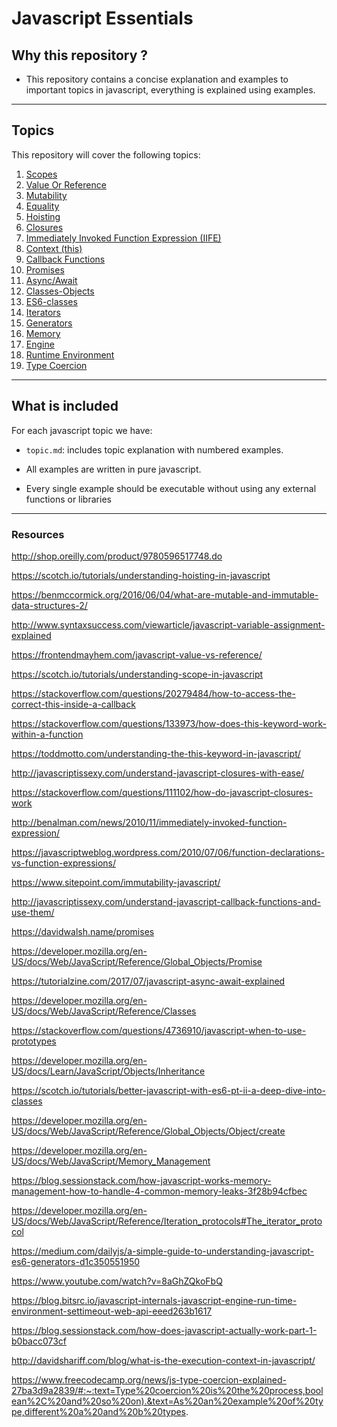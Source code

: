 # Javascript Essentials

## Why this repository ?

* This repository contains a concise explanation and examples to important topics in javascript, everything is explained using examples.

---

## Topics

This repository will cover the following topics:

1. [Scopes](scopes.md)
2. [Value Or Reference](valueOrReference.md)
3. [Mutability](mutability.md)
4. [Equality](equality.md)
5. [Hoisting](hoisting.md)
6. [Closures](closure.md)
7. [Immediately Invoked Function Expression (IIFE)](IIFE.md)
8. [Context (this)](context.md)
9. [Callback Functions](callbackFunctions.md)
10. [Promises](promises.md)
11. [Async/Await](async-await.md)
12. [Classes-Objects](classes-objects.md)
13. [ES6-classes](ES6-classes.md)
14. [Iterators](iterators.md)
15. [Generators](generators.md)
16. [Memory](memory.md)
17. [Engine](engine.md)
18. [Runtime Environment](runtime-environment.md)
19. [Type Coercion](type-coercion.md)

---

## What is included

For each javascript topic we have:

* `topic.md`: includes topic explanation with numbered examples.

* All examples are written in pure javascript.

* Every single example should be executable without using any external functions or libraries

---

### Resources

<http://shop.oreilly.com/product/9780596517748.do>

<https://scotch.io/tutorials/understanding-hoisting-in-javascript>

<https://benmccormick.org/2016/06/04/what-are-mutable-and-immutable-data-structures-2/>

<http://www.syntaxsuccess.com/viewarticle/javascript-variable-assignment-explained>

<https://frontendmayhem.com/javascript-value-vs-reference/>

<https://scotch.io/tutorials/understanding-scope-in-javascript>

<https://stackoverflow.com/questions/20279484/how-to-access-the-correct-this-inside-a-callback>

<https://stackoverflow.com/questions/133973/how-does-this-keyword-work-within-a-function>

<https://toddmotto.com/understanding-the-this-keyword-in-javascript/>

<http://javascriptissexy.com/understand-javascript-closures-with-ease/>

<https://stackoverflow.com/questions/111102/how-do-javascript-closures-work>

<http://benalman.com/news/2010/11/immediately-invoked-function-expression/>

<https://javascriptweblog.wordpress.com/2010/07/06/function-declarations-vs-function-expressions/>

<https://www.sitepoint.com/immutability-javascript/>

<http://javascriptissexy.com/understand-javascript-callback-functions-and-use-them/>

<https://davidwalsh.name/promises>

<https://developer.mozilla.org/en-US/docs/Web/JavaScript/Reference/Global_Objects/Promise>

<https://tutorialzine.com/2017/07/javascript-async-await-explained>

<https://developer.mozilla.org/en-US/docs/Web/JavaScript/Reference/Classes>

<https://stackoverflow.com/questions/4736910/javascript-when-to-use-prototypes>

<https://developer.mozilla.org/en-US/docs/Learn/JavaScript/Objects/Inheritance>

<https://scotch.io/tutorials/better-javascript-with-es6-pt-ii-a-deep-dive-into-classes>

<https://developer.mozilla.org/en-US/docs/Web/JavaScript/Reference/Global_Objects/Object/create>

<https://developer.mozilla.org/en-US/docs/Web/JavaScript/Memory_Management>

<https://blog.sessionstack.com/how-javascript-works-memory-management-how-to-handle-4-common-memory-leaks-3f28b94cfbec>

<https://developer.mozilla.org/en-US/docs/Web/JavaScript/Reference/Iteration_protocols#The_iterator_protocol>

<https://medium.com/dailyjs/a-simple-guide-to-understanding-javascript-es6-generators-d1c350551950>

<https://www.youtube.com/watch?v=8aGhZQkoFbQ>

<https://blog.bitsrc.io/javascript-internals-javascript-engine-run-time-environment-settimeout-web-api-eeed263b1617>

<https://blog.sessionstack.com/how-does-javascript-actually-work-part-1-b0bacc073cf>

<http://davidshariff.com/blog/what-is-the-execution-context-in-javascript/>

<https://www.freecodecamp.org/news/js-type-coercion-explained-27ba3d9a2839/#:~:text=Type%20coercion%20is%20the%20process,boolean%2C%20and%20so%20on).&text=As%20an%20example%20of%20type,different%20a%20and%20b%20types>.
